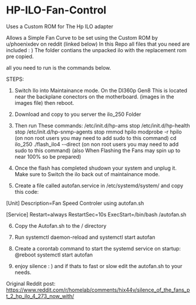 # HP-ILO-Fan-Control
Uses a Custom ROM for The Hp ILO adapter

Allows a Simple Fan Curve to be set using the Custom ROM by u/phoenixdev on reddit (linked below)
In this Repo all files that you need are included : )
The folder contians the unpacked ilo with the replacement rom pre copied. 

all you need to run is the commands below.

STEPS: 

1. Switch Ilo into Maintainance mode. On the Dl360p Gen8 This is located near the backplane conectors on the motherboard. (images in the images file) then reboot.

2. Download and copy to you server the ilo_250 Folder

3. Then run These commands: 
/etc/init.d/hp-ams stop
/etc/init.d/hp-health stop
/etc/init.d/hp-snmp-agents stop
rmmod hpilo
modprobe -r hpilo (on non root users you may need to add sudo to this command)
cd ilo_250
./flash_ilo4 --direct (on non root users you may need to add sudo to this command) (also When Flashing the Fans may spin up to near 100% so be prepared)

4. Once the flash has completed shudown your system and unplug it. Make sure to Switch the ilo back out of maintainance mode.

5. Create a file called autofan.service in /etc/systemd/system/ and copy this code: 

[Unit]
Description=Fan Speed Controler using autofan.sh

[Service]
Restart=always
RestartSec=10s
ExecStart=/bin/bash /autofan.sh

6. Copy the Autofan.sh to the / directory

7. Run systemctl daemon-reload and systemctl start autofan

8. Create a corontab command to start the systemd service on startup: @reboot systemctl start autofan

9. enjoy silence : ) and if thats to fast or slow edit the autofan.sh to your needs.


Original Reddit post: https://www.reddit.com/r/homelab/comments/hix44v/silence_of_the_fans_pt_2_hp_ilo_4_273_now_with/ 
